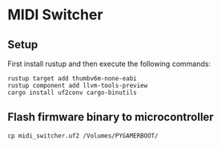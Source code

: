 # MIDI Switcher

## Setup
First install rustup and then execute the following commands:
```shell
rustup target add thumbv6m-none-eabi
rustup component add llvm-tools-preview
cargo install uf2conv cargo-binutils
```

## Flash firmware binary to microcontroller
```shell
cp midi_switcher.uf2 /Volumes/PYGAMERBOOT/
```